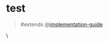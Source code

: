 # test

> #extends @[implementation-guide](mention://41a3296f-19cb-4d61-be70-f7a8fc013da2/document/bba68d1e-8f84-40d3-b0af-71af3756184f) 


\